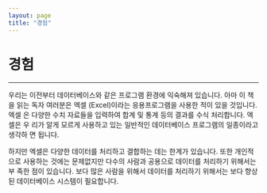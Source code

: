 ```yaml
---
layout: page
title: "경험"
--- 
```


# 경험
<hr>

우리는 이전부터 데이터베이스와 같은 프로그램 환경에 익숙해져 있습니다. 아마 이 책을 읽는 독자 여러분은 엑셀 (Excel)이라는 응용프로그램을 사용한 적이 있을 것입니다. 엑셀 은 다양한 수치 자료들을 입력하여 합계 및 통계 등의 결과를 수식 처리합니다. 엑셀은 우 리가 알게 모르게 사용하고 있는 일반적인 데이터베이스 프로그램의 일종이라고 생각하 면 됩니다.  

하지만 엑셀은 다양한 데이터를 처리하고 결합하는 데는 한계가 있습니다. 또한 개인적으로 사용하는 것에는 문제없지만 다수의 사람과 공용으로 데이터를 처리하기 위해서는 부 족한 점이 있습니다. 보다 많은 사람을 위해서 데이터를 처리하기 위해서는 보다 향상된 데이터베이스 시스템이 필요합니다.  

<br><br>